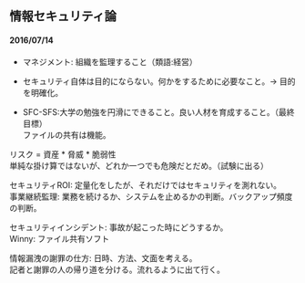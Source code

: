 ## 情報セキュリティ論  

#### 2016/07/14  
- マネジメント: 組織を監理すること（類語:経営）  
- セキュリティ自体は目的にならない。何かをするために必要なこと。-> 目的を明確化。

- SFC-SFS:大学の勉強を円滑にできること。良い人材を育成すること。（最終目標）  
  ファイルの共有は機能。  

リスク = 資産 * 脅威 * 脆弱性  
単純な掛け算ではないが、どれか一つでも危険だとだめ。（試験に出る）  

セキュリティROI: 定量化をしたが、それだけではセキュリティを測れない。  
事業継続監理: 業務を続けるか、システムを止めるかの判断。バックアップ頻度の判断。  

セキュリティインシデント: 事故が起こった時にどうするか。  
Winny: ファイル共有ソフト  

情報漏洩の謝罪の仕方: 日時、方法、文面を考える。  
記者と謝罪の人の帰り道を分ける。流れるように出て行く。  
